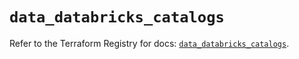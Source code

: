 # `data_databricks_catalogs`

Refer to the Terraform Registry for docs: [`data_databricks_catalogs`](https://registry.terraform.io/providers/databricks/databricks/1.86.0/docs/data-sources/catalogs).
